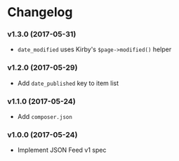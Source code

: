 # Changelog

### v1.3.0 (2017-05-31)

- `date_modified` uses Kirby's `$page->modified()` helper

### v1.2.0 (2017-05-29)

- Add `date_published` key to item list

### v1.1.0 (2017-05-24)

- Add `composer.json`

### v1.0.0 (2017-05-24)

- Implement JSON Feed v1 spec